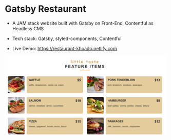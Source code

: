 # Gatsby Restaurant

- A JAM stack website built with Gatsby on Front-End, Contentful as Headless CMS

- Tech stack: Gatsby, styled-components, Contentful

- Live Demo: https://restaurant-khoado.netlify.com

![Image description](https://github.com/khoadodk/restaurant-gatsby/blob/master/HOMEPAGE.PNG)
